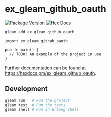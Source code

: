 # ex_gleam_github_oauth

[![Package Version](https://img.shields.io/hexpm/v/ex_gleam_github_oauth)](https://hex.pm/packages/ex_gleam_github_oauth)
[![Hex Docs](https://img.shields.io/badge/hex-docs-ffaff3)](https://hexdocs.pm/ex_gleam_github_oauth/)

```sh
gleam add ex_gleam_github_oauth
```
```gleam
import ex_gleam_github_oauth

pub fn main() {
  // TODO: An example of the project in use
}
```

Further documentation can be found at <https://hexdocs.pm/ex_gleam_github_oauth>.

## Development

```sh
gleam run   # Run the project
gleam test  # Run the tests
gleam shell # Run an Erlang shell
```
